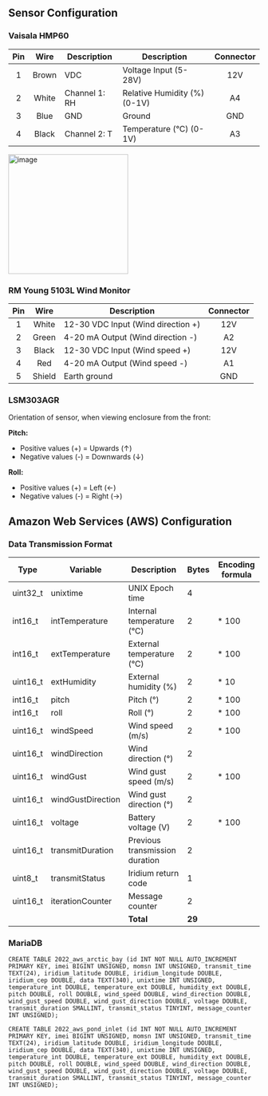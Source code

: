 
## Sensor Configuration

### Vaisala HMP60


| Pin | Wire  | Description   | Description                  | Connector |
|:---:|:-----:|---------------|------------------------------|:---------:|
| 1   | Brown | VDC           | Voltage Input (5-28V)        | 12V       |
| 2   | White | Channel 1: RH | Relative Humidity (%) (0-1V) | A4        |
| 3   | Blue  | GND           | Ground                       | GND       |
| 4   | Black | Channel 2: T  | Temperature (°C) (0-1V)      | A3        |

<img width="240" alt="image" src="https://user-images.githubusercontent.com/22924092/166289749-5f874318-572a-4545-b4d9-ad0d5a73522e.png">


### RM Young 5103L Wind Monitor
| Pin | Wire   | Description                         | Connector |
|:---:|:------:|-------------------------------------|:---------:|
| 1   | White  | 12-30 VDC Input (Wind direction +)  | 12V       |
| 2   | Green  | 4-20 mA Output  (Wind direction -)  | A2        |
| 3   | Black  | 12-30 VDC Input (Wind speed +)      | 12V       |
| 4   | Red    | 4-20 mA Output  (Wind speed -)      | A1        |
| 5   | Shield | Earth ground                        | GND       |

### LSM303AGR
Orientation of sensor, when viewing enclosure from the front:

**Pitch:**
* Positive values (+) = Upwards (↑)
* Negative values (-) = Downwards (↓)

**Roll:**
* Positive values (+) = Left (←)
* Negative values (-) = Right (→)



## Amazon Web Services (AWS) Configuration


### Data Transmission Format


| Type     | Variable          | Description                    | Bytes | Encoding formula |
|----------|-------------------|--------------------------------|-------|------------------|
| uint32_t | unixtime          | UNIX Epoch time                | 4     |                  |
| int16_t  | intTemperature    | Internal temperature (°C)      | 2     | * 100            |
| int16_t  | extTemperature    | External temperature (°C)      | 2     | * 100            |
| uint16_t | extHumidity       | External humidity (%)          | 2     | * 10             |
| int16_t  | pitch             | Pitch (°)                      | 2     | * 100            |
| int16_t  | roll              | Roll (°)                       | 2     | * 100            |
| uint16_t | windSpeed         | Wind speed (m/s)               | 2     | * 100            |
| uint16_t | windDirection     | Wind direction (°)             | 2     |                  |
| uint16_t | windGust          | Wind gust speed (m/s)          | 2     | * 100            |
| uint16_t | windGustDirection | Wind gust direction (°)        | 2     |                  |
| uint16_t | voltage           | Battery voltage (V)            | 2     | * 100            |
| uint16_t | transmitDuration  | Previous transmission duration | 2     |                  |
| uint8_t  | transmitStatus    | Iridium return code            | 1     |                  |
| uint16_t | iterationCounter  | Message counter                | 2     |                  |
|          |                   |                      **Total** | **29**|                  |

### MariaDB 

```
CREATE TABLE 2022_aws_arctic_bay (id INT NOT NULL AUTO_INCREMENT PRIMARY KEY, imei BIGINT UNSIGNED, momsn INT UNSIGNED, transmit_time TEXT(24), iridium_latitude DOUBLE, iridium_longitude DOUBLE, iridium_cep DOUBLE, data TEXT(340), unixtime INT UNSIGNED, temperature_int DOUBLE, temperature_ext DOUBLE, humidity_ext DOUBLE, pitch DOUBLE, roll DOUBLE, wind_speed DOUBLE, wind_direction DOUBLE, wind_gust_speed DOUBLE, wind_gust_direction DOUBLE, voltage DOUBLE, transmit_duration SMALLINT, transmit_status TINYINT, message_counter INT UNSIGNED);
```

```
CREATE TABLE 2022_aws_pond_inlet (id INT NOT NULL AUTO_INCREMENT PRIMARY KEY, imei BIGINT UNSIGNED, momsn INT UNSIGNED, transmit_time TEXT(24), iridium_latitude DOUBLE, iridium_longitude DOUBLE, iridium_cep DOUBLE, data TEXT(340), unixtime INT UNSIGNED, temperature_int DOUBLE, temperature_ext DOUBLE, humidity_ext DOUBLE, pitch DOUBLE, roll DOUBLE, wind_speed DOUBLE, wind_direction DOUBLE, wind_gust_speed DOUBLE, wind_gust_direction DOUBLE, voltage DOUBLE, transmit_duration SMALLINT, transmit_status TINYINT, message_counter INT UNSIGNED);
```
